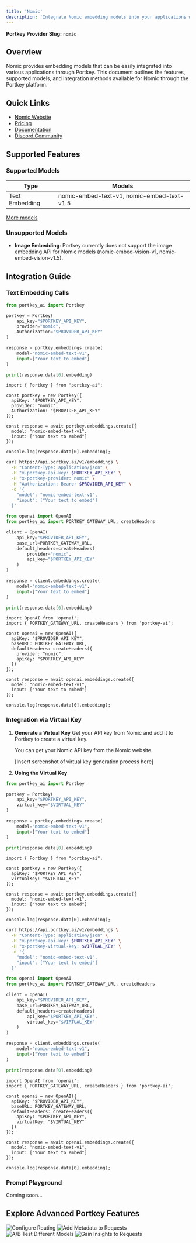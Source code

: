 ```yaml
---
title: 'Nomic'
description: 'Integrate Nomic embedding models into your applications with Portkey'
---
```


**Portkey Provider Slug:** `nomic`

## Overview

Nomic provides embedding models that can be easily integrated into various applications through Portkey. This document outlines the features, supported models, and integration methods available for Nomic through the Portkey platform.

## Quick Links

- [Nomic Website](https://www.nomic.ai/)
- [Pricing](https://atlas.nomic.ai/#pricing)
- [Documentation](https://docs.nomic.ai/index.html)
- [Discord Community](https://discord.com/invite/myY5YDR8z8)

## Supported Features

### Supported Models

| Type | Models |
|------|--------|
| Text Embedding | nomic-embed-text-v1, nomic-embed-text-v1.5 |

[More models](https://docs.nomic.ai/atlas/models/text-embedding)

### Unsupported Models

- **Image Embedding**: Portkey currently does not support the image embedding API for Nomic models (nomic-embed-vision-v1, nomic-embed-vision-v1.5).

## Integration Guide

### Text Embedding Calls

<CodeGroup>

```Python python
from portkey_ai import Portkey

portkey = Portkey(
    api_key="$PORTKEY_API_KEY",
    provider="nomic",
    Authorization="$PROVIDER_API_KEY"
)

response = portkey.embeddings.create(
    model="nomic-embed-text-v1",
    input=["Your text to embed"]
)

print(response.data[0].embedding)
```

```Node node
import { Portkey } from "portkey-ai";

const portkey = new Portkey({
  apiKey: "$PORTKEY_API_KEY",
  provider: "nomic",
  Authorization: "$PROVIDER_API_KEY"
});

const response = await portkey.embeddings.create({
  model: "nomic-embed-text-v1",
  input: ["Your text to embed"]
});

console.log(response.data[0].embedding);
```

```bash cURL
curl https://api.portkey.ai/v1/embeddings \
  -H "Content-Type: application/json" \
  -H "x-portkey-api-key: $PORTKEY_API_KEY" \
  -H "x-portkey-provider: nomic" \
  -H "Authorization: Bearer $PROVIDER_API_KEY" \
  -d '{
    "model": "nomic-embed-text-v1",
    "input": ["Your text to embed"]
  }'
```

```Python OpenAI Python SDK
from openai import OpenAI
from portkey_ai import PORTKEY_GATEWAY_URL, createHeaders

client = OpenAI(
    api_key="$PROVIDER_API_KEY",
    base_url=PORTKEY_GATEWAY_URL,
    default_headers=createHeaders(
        provider="nomic",
        api_key="$PORTKEY_API_KEY"
    )
)

response = client.embeddings.create(
    model="nomic-embed-text-v1",
    input=["Your text to embed"]
)

print(response.data[0].embedding)
```

```Node OpenAI Node SDK
import OpenAI from 'openai';
import { PORTKEY_GATEWAY_URL, createHeaders } from 'portkey-ai';

const openai = new OpenAI({
  apiKey: "$PROVIDER_API_KEY",
  baseURL: PORTKEY_GATEWAY_URL,
  defaultHeaders: createHeaders({
    provider: "nomic",
    apiKey: "$PORTKEY_API_KEY"
  })
});

const response = await openai.embeddings.create({
  model: "nomic-embed-text-v1",
  input: ["Your text to embed"]
});

console.log(response.data[0].embedding);
```

</CodeGroup>

### Integration via Virtual Key

1. **Generate a Virtual Key**
   Get your API key from Nomic and add it to Portkey to create a virtual key.

   You can get your Nomic API key from the Nomic website.

   [Insert screenshot of virtual key generation process here]

2. **Using the Virtual Key**

<CodeGroup>

```Python python
from portkey_ai import Portkey

portkey = Portkey(
    api_key="$PORTKEY_API_KEY",
    virtual_key="$VIRTUAL_KEY"
)

response = portkey.embeddings.create(
    model="nomic-embed-text-v1",
    input=["Your text to embed"]
)

print(response.data[0].embedding)
```

```Node node
import { Portkey } from "portkey-ai";

const portkey = new Portkey({
  apiKey: "$PORTKEY_API_KEY",
  virtualKey: "$VIRTUAL_KEY"
});

const response = await portkey.embeddings.create({
  model: "nomic-embed-text-v1",
  input: ["Your text to embed"]
});

console.log(response.data[0].embedding);
```

```bash cURL
curl https://api.portkey.ai/v1/embeddings \
  -H "Content-Type: application/json" \
  -H "x-portkey-api-key: $PORTKEY_API_KEY" \
  -H "x-portkey-virtual-key: $VIRTUAL_KEY" \
  -d '{
    "model": "nomic-embed-text-v1",
    "input": ["Your text to embed"]
  }'
```

```Python OpenAI Python SDK
from openai import OpenAI
from portkey_ai import PORTKEY_GATEWAY_URL, createHeaders

client = OpenAI(
    api_key="$PROVIDER_API_KEY",
    base_url=PORTKEY_GATEWAY_URL,
    default_headers=createHeaders(
        api_key="$PORTKEY_API_KEY",
        virtual_key="$VIRTUAL_KEY"
    )
)

response = client.embeddings.create(
    model="nomic-embed-text-v1",
    input=["Your text to embed"]
)

print(response.data[0].embedding)
```

```Node OpenAI Node SDK
import OpenAI from 'openai';
import { PORTKEY_GATEWAY_URL, createHeaders } from 'portkey-ai';

const openai = new OpenAI({
  apiKey: "$PROVIDER_API_KEY",
  baseURL: PORTKEY_GATEWAY_URL,
  defaultHeaders: createHeaders({
    apiKey: "$PORTKEY_API_KEY",
    virtualKey: "$VIRTUAL_KEY"
  })
});

const response = await openai.embeddings.create({
  model: "nomic-embed-text-v1",
  input: ["Your text to embed"]
});

console.log(response.data[0].embedding);
```

</CodeGroup>

### Prompt Playground

Coming soon...

## Explore Advanced Portkey Features

<CardGroup cols={2}>
  <Card title="Configure Routing" href="/docs/product/ai-gateway/routing">
    <img src="/api/placeholder/400/320" alt="Configure Routing" />
  </Card>
  <Card title="Add Metadata to Requests" href="/docs/product/observability/metadata">
    <img src="/api/placeholder/400/320" alt="Add Metadata to Requests" />
  </Card>
  <Card title="A/B Test Different Models" href="/docs/product/ai-gateway/load-balance">
    <img src="/api/placeholder/400/320" alt="A/B Test Different Models" />
  </Card>
  <Card title="Gain Insights to Requests" href="/docs/product/observability/traces">
    <img src="/api/placeholder/400/320" alt="Gain Insights to Requests" />
  </Card>
</CardGroup>